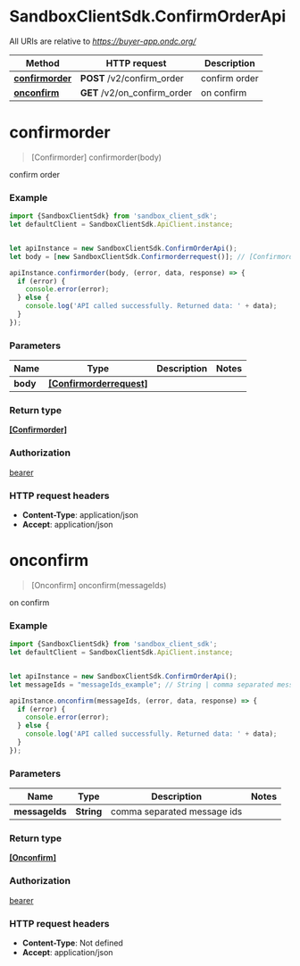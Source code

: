# SandboxClientSdk.ConfirmOrderApi

All URIs are relative to *https://buyer-app.ondc.org/*

Method | HTTP request | Description
------------- | ------------- | -------------
[**confirmorder**](ConfirmOrderApi.md#confirmorder) | **POST** /v2/confirm_order | confirm order
[**onconfirm**](ConfirmOrderApi.md#onconfirm) | **GET** /v2/on_confirm_order | on confirm

<a name="confirmorder"></a>
# **confirmorder**
> [Confirmorder] confirmorder(body)

confirm order

### Example
```javascript
import {SandboxClientSdk} from 'sandbox_client_sdk';
let defaultClient = SandboxClientSdk.ApiClient.instance;


let apiInstance = new SandboxClientSdk.ConfirmOrderApi();
let body = [new SandboxClientSdk.Confirmorderrequest()]; // [Confirmorderrequest] | 

apiInstance.confirmorder(body, (error, data, response) => {
  if (error) {
    console.error(error);
  } else {
    console.log('API called successfully. Returned data: ' + data);
  }
});
```

### Parameters

Name | Type | Description  | Notes
------------- | ------------- | ------------- | -------------
 **body** | [**[Confirmorderrequest]**](Confirmorderrequest.md)|  | 

### Return type

[**[Confirmorder]**](Confirmorder.md)

### Authorization

[bearer](../README.md#bearer)

### HTTP request headers

 - **Content-Type**: application/json
 - **Accept**: application/json

<a name="onconfirm"></a>
# **onconfirm**
> [Onconfirm] onconfirm(messageIds)

on confirm

### Example
```javascript
import {SandboxClientSdk} from 'sandbox_client_sdk';
let defaultClient = SandboxClientSdk.ApiClient.instance;


let apiInstance = new SandboxClientSdk.ConfirmOrderApi();
let messageIds = "messageIds_example"; // String | comma separated message ids

apiInstance.onconfirm(messageIds, (error, data, response) => {
  if (error) {
    console.error(error);
  } else {
    console.log('API called successfully. Returned data: ' + data);
  }
});
```

### Parameters

Name | Type | Description  | Notes
------------- | ------------- | ------------- | -------------
 **messageIds** | **String**| comma separated message ids | 

### Return type

[**[Onconfirm]**](Onconfirm.md)

### Authorization

[bearer](../README.md#bearer)

### HTTP request headers

 - **Content-Type**: Not defined
 - **Accept**: application/json

